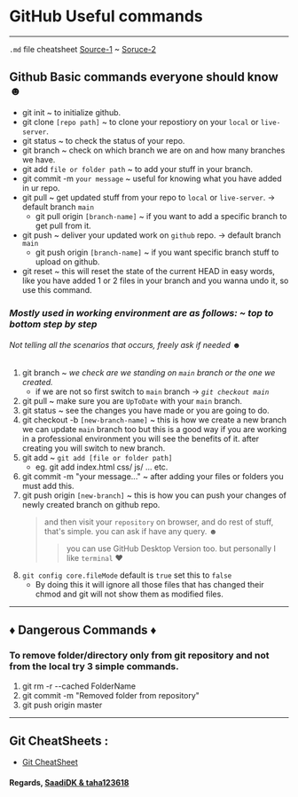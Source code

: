 # GitHub Useful commands

---

`.md` file cheatsheet [Source-1](https://github.com/adam-p/markdown-here/wiki/Markdown-Cheatsheet) ~ [Soruce-2](https://github.com/tchapi/markdown-cheatsheet/blob/master/README.md)

## Github Basic commands everyone should know ☻

- git init ~ to initialize github.
- git clone `[repo path]` ~ to clone your repostiory on your `local` or `live-server`.
- git status ~ to check the status of your repo.
- git branch ~ check on which branch we are on and how many branches we have.
- git add `file or folder path` ~ to add your stuff in your branch.
- git commit -m `your message` ~ useful for knowing what you have added in ur repo.
- git pull ~ get updated stuff from your repo to `local` or `live-server`. -> default branch `main`
  - git pull origin `[branch-name]` ~ if you want to add a specific branch to get pull from it.
- git push ~ deliver your updated work on `github` repo. -> default branch `main`
  - git push origin `[branch-name]` ~ if you want specific branch stuff to upload on github.
- git reset ~ this will reset the state of the current HEAD in easy words, like you have added 1 or 2 files in your branch and you wanna undo it, so use this command.

### _Mostly used in working environment are as follows: ~ top to bottom step by step_

###### Not telling all the scenarios that occurs, _freely ask if needed ☻_

1. git branch ~ _we check are we standing on `main` branch or the one we created._
   - if we are not so first switch to `main` branch -> _`git checkout main`_
2. git pull ~ make sure you are `UpToDate` with your `main` branch.
3. git status ~ see the changes you have made or you are going to do.
4. git checkout -b `[new-branch-name]` ~ this is how we create a new branch we can update `main` branch too but this is a good way if you are working in a professional environment you will see the benefits of it. after creating you will switch to new branch.
5. git add ~ `git add [file or folder path]`
   - eg. git add index.html css/ js/ ... etc.
6. git commit -m "your message..." ~ after adding your files or folders you must add this.
7. git push origin `[new-branch]` ~ this is how you can push your changes of newly created branch on github repo.
   > and then visit your `repository` on browser, and do rest of stuff, that's simple. you can ask if have any query. ☻
   >
   > > you can use GitHub Desktop Version too. but personally I like `terminal` ♥
8. `git config core.fileMode` default is `true` set this to `false`
   - By doing this it will ignore all those files that has changed their chmod and git will not show them as modified files.
---

## ♦ Dangerous Commands ♦

### To remove folder/directory only from git repository and not from the local try 3 simple commands.

1. git rm -r --cached FolderName
2. git commit -m "Removed folder from repository"
3. git push origin master

---

## Git CheatSheets :

- [Git CheatSheet](https://cult.honeypot.io/reads/git-commands-cheat-sheet-for-all-developers/)

#### Regards, [SaadiDK & taha123618](https://github.com/SaadiDK-003/)
